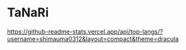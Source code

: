 # TaNaRi

https://github-readme-stats.vercel.app/api/top-langs/?username=shimauma0312&layout=compact&theme=dracula

